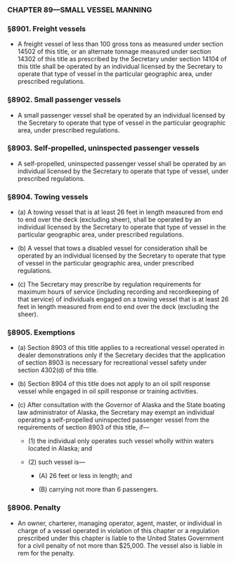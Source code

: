 ### **CHAPTER 89—SMALL VESSEL MANNING**

### §8901. Freight vessels
* A freight vessel of less than 100 gross tons as measured under section 14502 of this title, or an alternate tonnage measured under section 14302 of this title as prescribed by the Secretary under section 14104 of this title shall be operated by an individual licensed by the Secretary to operate that type of vessel in the particular geographic area, under prescribed regulations.

### §8902. Small passenger vessels
* A small passenger vessel shall be operated by an individual licensed by the Secretary to operate that type of vessel in the particular geographic area, under prescribed regulations.

### §8903. Self-propelled, uninspected passenger vessels
* A self-propelled, uninspected passenger vessel shall be operated by an individual licensed by the Secretary to operate that type of vessel, under prescribed regulations.

### §8904. Towing vessels
* (a) A towing vessel that is at least 26 feet in length measured from end to end over the deck (excluding sheer), shall be operated by an individual licensed by the Secretary to operate that type of vessel in the particular geographic area, under prescribed regulations.

* (b) A vessel that tows a disabled vessel for consideration shall be operated by an individual licensed by the Secretary to operate that type of vessel in the particular geographic area, under prescribed regulations.

* (c) The Secretary may prescribe by regulation requirements for maximum hours of service (including recording and recordkeeping of that service) of individuals engaged on a towing vessel that is at least 26 feet in length measured from end to end over the deck (excluding the sheer).

### §8905. Exemptions
* (a) Section 8903 of this title applies to a recreational vessel operated in dealer demonstrations only if the Secretary decides that the application of section 8903 is necessary for recreational vessel safety under section 4302(d) of this title.

* (b) Section 8904 of this title does not apply to an oil spill response vessel while engaged in oil spill response or training activities.

* (c) After consultation with the Governor of Alaska and the State boating law administrator of Alaska, the Secretary may exempt an individual operating a self-propelled uninspected passenger vessel from the requirements of section 8903 of this title, if—

  * (1) the individual only operates such vessel wholly within waters located in Alaska; and

  * (2) such vessel is—

    * (A) 26 feet or less in length; and

    * (B) carrying not more than 6 passengers.

### §8906. Penalty
* An owner, charterer, managing operator, agent, master, or individual in charge of a vessel operated in violation of this chapter or a regulation prescribed under this chapter is liable to the United States Government for a civil penalty of not more than $25,000. The vessel also is liable in rem for the penalty.